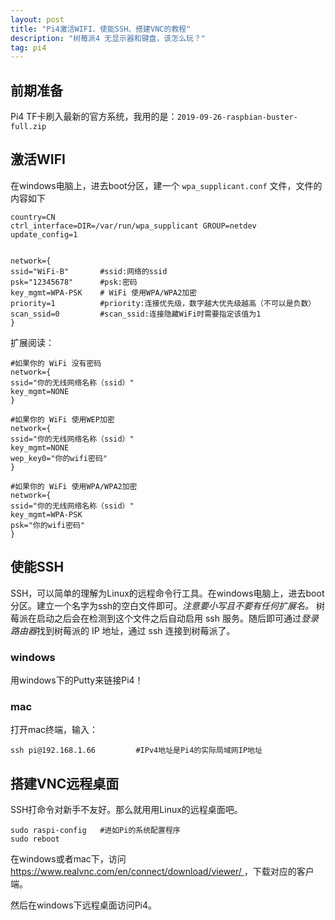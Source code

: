 ```yaml
---
layout: post
title: "Pi4激活WIFI、使能SSH、搭建VNC的教程"
description: "树莓派4 无显示器和键盘，该怎么玩？"
tag: pi4 
---   
```




## 前期准备

Pi4 TF卡刷入最新的官方系统，我用的是：`2019-09-26-raspbian-buster-full.zip`

## 激活WIFI

在windows电脑上，进去boot分区，建一个 `wpa_supplicant.conf` 文件，文件的内容如下

```
country=CN
ctrl_interface=DIR=/var/run/wpa_supplicant GROUP=netdev
update_config=1
 
 
network={
ssid="WiFi-B"		#ssid:网络的ssid
psk="12345678"		#psk:密码
key_mgmt=WPA-PSK	# WiFi 使用WPA/WPA2加密
priority=1			#priority:连接优先级，数字越大优先级越高（不可以是负数）
scan_ssid=0   		#scan_ssid:连接隐藏WiFi时需要指定该值为1
}
```



扩展阅读：

```
#如果你的 WiFi 没有密码
network={
ssid="你的无线网络名称（ssid）"
key_mgmt=NONE
}

#如果你的 WiFi 使用WEP加密
network={
ssid="你的无线网络名称（ssid）"
key_mgmt=NONE
wep_key0="你的wifi密码"
}

#如果你的 WiFi 使用WPA/WPA2加密
network={
ssid="你的无线网络名称（ssid）"
key_mgmt=WPA-PSK
psk="你的wifi密码"
}
```





## 使能SSH

SSH，可以简单的理解为Linux的远程命令行工具。在windows电脑上，进去boot分区。建立一个名字为ssh的空白文件即可。*注意要小写且不要有任何扩展名。*
树莓派在启动之后会在检测到这个文件之后自动启用 ssh 服务。随后即可通过*登录路由器*找到树莓派的 IP 地址，通过 ssh 连接到树莓派了。 



### windows

用windows下的Putty来链接Pi4！



### mac

打开mac终端，输入：

```
ssh pi@192.168.1.66			#IPv4地址是Pi4的实际局域网IP地址
```





## 搭建VNC远程桌面

SSH打命令对新手不友好。那么就用用Linux的远程桌面吧。

```
sudo raspi-config 	#进如Pi的系统配置程序
sudo reboot
```



在windows或者mac下，访问[ https://www.realvnc.com/en/connect/download/viewer/ ]( https://www.realvnc.com/en/connect/download/viewer/ )，下载对应的客户端。

然后在windows下远程桌面访问Pi4。



